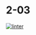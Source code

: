 # 2-03
 [![linter](https://github.com/matthew-gagne/2-03/workflows/linter/badge.svg)](https://github.com/marketplace/actions/super-linter)

